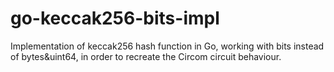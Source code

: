 # go-keccak256-bits-impl
Implementation of keccak256 hash function in Go, working with bits instead of bytes&uint64, in order to recreate the Circom circuit behaviour.
